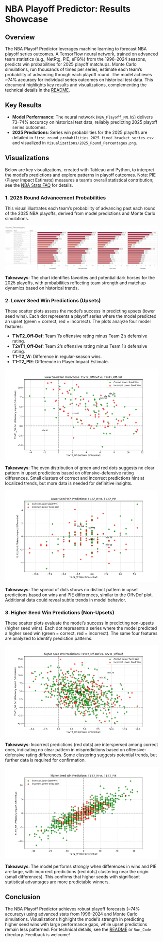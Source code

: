 # NBA Playoff Predictor: Results Showcase

## Overview
The NBA Playoff Predictor leverages machine learning to forecast NBA playoff series outcomes. A TensorFlow neural network, trained on advanced team statistics (e.g., NetRtg, PIE, eFG%) from the 1996–2024 seasons, predicts win probabilities for 2025 playoff matchups. Monte Carlo simulations, run thousands of times per series, estimate each team’s probability of advancing through each playoff round. The model achieves ~74% accuracy for individual series outcomes on historical test data. This document highlights key results and visualizations, complementing the technical details in the [README](README.md).

## Key Results
- **Model Performance**: The neural network (`NBA_Playoff_NN.h5`) delivers 73–74% accuracy on historical test data, reliably predicting 2025 playoff series outcomes.
- **2025 Predictions**: Series win probabilities for the 2025 playoffs are detailed in `first_round_probabilities_2025_fixed_bracket_series.csv` and visualized in `Visualizations/2025_Round_Percentages.png`.

## Visualizations
Below are key visualizations, created with Tableau and Python, to interpret the model’s predictions and explore patterns in playoff outcomes. Note: PIE (Player Impact Estimate) measures a team’s overall statistical contribution; see the [NBA Stats FAQ](https://www.nba.com/stats/help/faq) for details.

### 1. 2025 Round Advancement Probabilities
This visual illustrates each team’s probability of advancing past each round of the 2025 NBA playoffs, derived from model predictions and Monte Carlo simulations.

![2025 Round Advancement Probabilities](Visualizations/2025_Round_Percentages.png)

**Takeaways**: The chart identifies favorites and potential dark horses for the 2025 playoffs, with probabilities reflecting team strength and matchup dynamics based on historical trends.

### 2. Lower Seed Win Predictions (Upsets)
These scatter plots assess the model’s success in predicting upsets (lower seed wins). Each dot represents a playoff series where the model predicted an upset (green = correct, red = incorrect). The plots analyze four model features:
- **T1vT2_Off-Def**: Team 1’s offensive rating minus Team 2’s defensive rating.
- **T2vT1_Off-Def**: Team 2’s offensive rating minus Team 1’s defensive rating.
- **T1-T2_W**: Difference in regular-season wins.
- **T1-T2_PIE**: Difference in Player Impact Estimate.

![Lower Seed Win Predictions: Offense vs. Defense](Visualizations/Lower_Seed_Win_Predictions_OffvDef.png)

**Takeaways**: The even distribution of green and red dots suggests no clear pattern in upset predictions based on offensive-defensive rating differences. Small clusters of correct and incorrect predictions hint at localized trends, but more data is needed for definitive insights.

![Lower Seed Win Predictions: Wins vs. PIE](Visualizations/Lower_Seed_Win_Predictions_WvPIE.png)

**Takeaways**: The spread of dots shows no distinct pattern in upset predictions based on wins and PIE differences, similar to the OffvDef plot. Additional data could reveal subtle trends in model behavior.

### 3. Higher Seed Win Predictions (Non-Upsets)
These scatter plots evaluate the model’s success in predicting non-upsets (higher seed wins). Each dot represents a series where the model predicted a higher seed win (green = correct, red = incorrect). The same four features are analyzed to identify prediction patterns.

![Higher Seed Win Predictions: Offense vs. Defense](Visualizations/Higher_Seed_Win_Predictions_OffvDef.png)

**Takeaways**: Incorrect predictions (red dots) are interspersed among correct ones, indicating no clear pattern in mispredictions based on offensive-defensive rating differences. Some clustering suggests potential trends, but further data is required for confirmation.

![Higher Seed Win Predictions: Wins vs. PIE](Visualizations/Higher_Seed_Win_Predictions_WvPIE.png)

**Takeaways**: The model performs strongly when differences in wins and PIE are large, with incorrect predictions (red dots) clustering near the origin (small differences). This confirms that higher seeds with significant statistical advantages are more predictable winners.

## Conclusion
The NBA Playoff Predictor achieves robust playoff forecasts (~74% accuracy) using advanced stats from 1996–2024 and Monte Carlo simulations. Visualizations highlight the model’s strength in predicting higher seed wins with large performance gaps, while upset predictions remain less patterned. For technical details, see the [README](README.md) or `Run_Code` directory. Feedback is welcome!